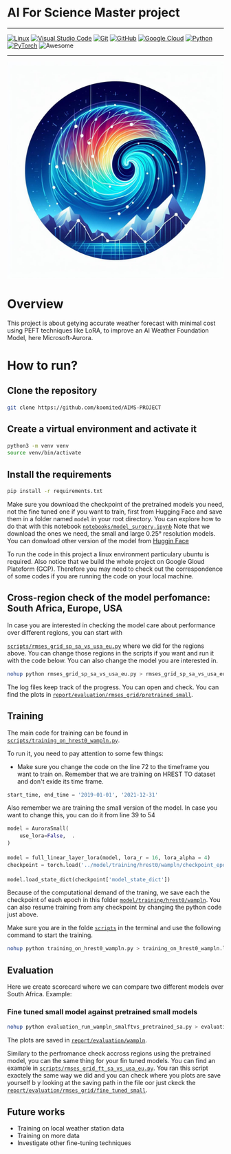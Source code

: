 # AI For Science Master project 
---

[![Linux](https://img.shields.io/badge/Linux-FCC624?logo=linux&logoColor=black)](#)
[![Visual Studio Code](https://img.shields.io/badge/Visual%20Studio%20Code-0078d7.svg?logo=visual-studio-code&logoColor=white)](#)
[![Git](https://img.shields.io/badge/Git-F05032?logo=git&logoColor=white)](#)
[![GitHub](https://img.shields.io/badge/GitHub-%23121011.svg?logo=github&logoColor=white)](#)
[![Google Cloud](https://img.shields.io/badge/Google%20Cloud-4285F4?logo=googlecloud&logoColor=white)](#)
[![Python](https://img.shields.io/badge/Python-3776AB?logo=python&logoColor=white)](#)
[![PyTorch](https://img.shields.io/badge/PyTorch-EE4C2C?logo=pytorch&logoColor=white)](#)
![Awesome](https://img.shields.io/badge/Awesome-ffd700?logo=awesome&logoColor=black)

---

![Project Screenshot](images/aurora.jpg)


# Overview

This project is about getying accurate weather forecast with minimal cost using PEFT techniques like LoRA, to improve an AI Weather Foundation Model, here Microsoft-Aurora.


# How to run?
## Clone the repository

```bash
git clone https://github.com/koomited/AIMS-PROJECT
```
## Create a virtual environment and activate it

```bash
python3 -m venv venv
source venv/bin/activate
```


## Install the requirements

```bash
pip install -r requirements.txt
```
Make sure you download the checkpoint of the pretrained models you need, not the fine tuned one if you want to train, first from Hugging Face and save them in a folder named `model` in your root directory.
You can explore how to do that with this notebook [`notebooks/model_surgery.ipynb`](notebooks/model_surgery.ipynb)
Note that we download the ones we need, the small and large 0.25° resolution models. You can donwload other version of the model from [Huggin Face](https://huggingface.co/microsoft/aurora/tree/main)




To run the code in this project a linux environment particulary ubuntu is required. Also notice that we build the whole project on Google Gloud Plateform (GCP). Therefore you may need to check out the correspondence of some codes if you are running the code on your local machine.

## Cross-region check of the model perfomance: South Africa, Europe, USA
In case you are interested in checking the model care about performance over different regions, you can start with

[`scripts/rmses_grid_sp_sa_vs_usa_eu.py`](scripts/rmses_grid_sp_sa_vs_usa_eu.py) where we did for the regions above. You can change those regions in the scripts if you want and run it with the code below. You can also change the model you are interested in.

```bash
nohup python rmses_grid_sp_sa_vs_usa_eu.py > rmses_grid_sp_sa_vs_usa_eu.log 2>&1 &
```
The log files keep track of the progress. You can open and check.
You can find the plots in [`report/evaluation/rmses_grid/pretrained_small`](report/evaluation/rmses_grid/pretrained_small).
## Training

The main code for training can be found in  [`scripts/training_on_hrest0_wampln.py`](scripts/training_on_hrest0_wampln.py).

To run it, you need to pay attention to some few things:
- Make sure you change the code on the line 72 to the timeframe you want to train on. Remember that we are training on HREST TO dataset and don't exide its time frame. 

```python
start_time, end_time = '2019-01-01', '2021-12-31' 
```

Also remember we are training the small version of the model. In case you want to change this, you can do it from line 39 to 54
```python
model = AuroraSmall(
    use_lora=False,  .
)

model = full_linear_layer_lora(model, lora_r = 16, lora_alpha = 4)
checkpoint = torch.load('../model/training/hrest0/wampln/checkpoint_epoch_13.pth')

model.load_state_dict(checkpoint['model_state_dict'])
```
Because of the computational demand of the traning, we save each the checkpoint of each epoch in this folder [`model/training/hrest0/wampln`](model/training/hrest0/wampln). You can also resume training from any checkpoint by changing the python code just above.

Make sure you are in the folde [`scripts`](scripts) in the terminal and use the following command to start the training.

```bash
nohup python training_on_hrest0_wampln.py > training_on_hrest0_wampln.log 2>&1 &
```

## Evaluation
Here we create scorecard where we can compare two different models over South Africa. Example:
### Fine tuned small model against pretrained small models
```bash
nohup python evaluation_run_wampln_smalftvs_pretrained_sa.py > evaluation_run_wampln_smalftvs_pretrained_sa.log 2>&1 &
```
The plots are saved in [`report/evaluation/wampln`](report/evaluation/wampln).

Similary to the perfromance check accross regions using the pretrained model, you can the same thing for your fin tuned models. You can find an example in [`scripts/rmses_grid_ft_sa_vs_usa_eu.py`](scripts/rmses_grid_ft_sa_vs_usa_eu.py). You ran this script exactely the same way we did and you can check where you plots are save yourself b y looking at the saving path in the file oor just ckeck the [`report/evaluation/rmses_grid/fine_tuned_small`](report/evaluation/rmses_grid/fine_tuned_small).



##  Future works
- Training on local weather station data
- Training on more data
- Investigate other fine-tuning techniques
